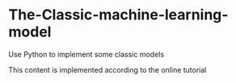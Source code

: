 # The-Classic-machine-learning-model

Use Python to implement some classic models

This content is implemented according to the online tutorial
